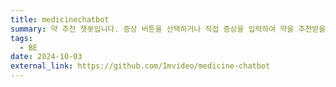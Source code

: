 ```yaml
---
title: medicinechatbot
summary: 약 추천 챗봇입니다. 증상 버튼을 선택하거나 직접 증상을 입력하여 약을 추천받을 수 있습니다.
tags:
  - BE
date: 2024-10-03
external_link: https://github.com/Imvideo/medicine-chatbot
---
```

